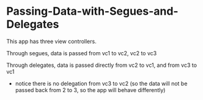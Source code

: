 # Passing-Data-with-Segues-and-Delegates
This app has three view controllers.

Through segues, data is passed from vc1 to vc2, vc2 to vc3

Through delegates, data is passed directly from vc2 to vc1, and from vc3 to vc1
- notice there is no delegation from vc3 to vc2 (so the data will not be passed back from 2 to 3, so the app will behave differently)

